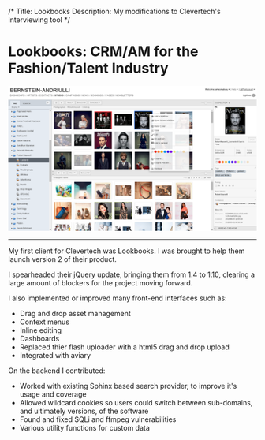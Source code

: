 /* 
Title: Lookbooks 
Description: My modifications to Clevertech's interviewing tool 
*/


# Lookbooks: CRM/AM for the Fashion/Talent Industry

<div>
	<img class="img-fluid img-rounded" src="/files/lookbooks.png" />
</div>

***

My first client for Clevertech was Lookbooks. I was brought to help them launch version 2 of their product.


I spearheaded their jQuery update, bringing them from 1.4 to 1.10, clearing a 
large amount of blockers for the project moving forward. 


I also implemented or improved many front-end 
interfaces such as:


*  Drag and drop asset management
*  Context menus
*  Inline editing
*  Dashboards
*  Replaced thier flash uploader with a html5 drag and drop upload
*  Integrated with aviary


On the backend I contributed:


*  Worked with existing Sphinx based search provider, to improve it's usage and coverage
*  Allowed wildcard cookies so users could switch between sub-domains, and ultimately versions, of the software
*  Found and fixed SQLi and ffmpeg vulnerabilities
*  Various utility functions for custom data
